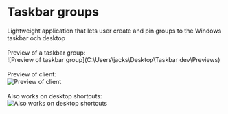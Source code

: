 # Taskbar groups
Lightweight application that lets user create and pin groups to the Windows taskbar och desktop
<br>
<br>
Preview of a taskbar group:
<br>
![Preview of taskbar group](C:\Users\jacks\Desktop\Taskbar dev\Previews)
<br><br>
Preview of client:
<br>
![Preview of client](https://i.imgur.com/t0tUUnE.png)
<br><br>
Also works on desktop shortcuts:
<br>
![Also works on desktop shortcuts](https://i.imgur.com/qHS2WUG.png)

